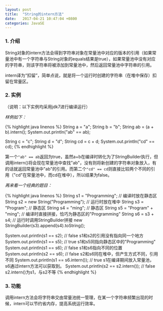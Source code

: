 ```yaml
---
layout: post
title:  "String的intern方法"
date:   2017-04-21 10:47:04 +0800
categories: JavaSE
---
```


### 1. 介绍
String对象的intern方法会得到字符串对象在常量池中对应的版本的引用（如果常量池中有一个字符串与String对象的equals结果是true），如果常量池中没有对应的字符串，则该字符串将被添加到常量池中，然后返回常量池中字符串的引用。

intern译为“扣留”，简单点说，就是将一个运行时创建的字符串（在堆中保存）扣留在常量区。

### 2. 实例
（说明：以下实例均采用jdk7进行编译运行）  

*样例如下：*

{% highlight java linenos %}
String a = "a";
String b = "b";
String ab = (a + b).intern();
System.out.println("ab" == ab);

String c = "c";
String d = "d";
String cd = c + d;
System.out.println("cd" == cd);
{% endhighlight %}

第一个`"ab" == ab`返回为true，虽然a+b在编译时转化为了StringBuilder执行，但调用intern()将会现在常量池中查找"ab"，没有则将新创建的字符串对象放入，有的话就返回常量池中"ab"的引用。而第二个`"cd" == cd`则直接比较两个不同的引用（"cd"在常量池中，而cd在堆中），所以结果为false。


*再来看一个经典的题目：*

{% highlight java linenos %}
String s1 = "Programming"; // 编译时放在静态区
String s2 = new String("Programming"); // 运行时放在堆中
String s3 = "Program"; // 静态区
String s4 = "ming"; // 静态区
String s5 = "Program" + "ming"; // 编译时直接拼接，恰巧为静态区的"Programming"
String s6 = s3 + s4; // 运行时调用StringBuilder拼接 new StringBuilder(s3).append(s4).toString();

System.out.println(s1 == s2); // false s1和s2的引用没有指向同一个地方
System.out.println(s1 == s5); // true s1和s5同指向静态区中的"Programming"
System.out.println(s1 == s6); // false s1和s6指向不同的位置
System.out.println(s2 == s6); // false s2和s6同在堆中，但产生方式不同，引用不同
System.out.println(s1 == s6.intern()); // true s1在编译期间放入常量池，s6通过intern方法可以获取到。
System.out.println(s2 == s2.intern()); // false s2.intern()为s1，与s2不等
{% endhighlight %}

### 3. 功能
调用intern方法会将字符串交由常量池统一管理，在某一个字符串频繁出现的时候，intern可以节约省内存，提高系统运行效率。
